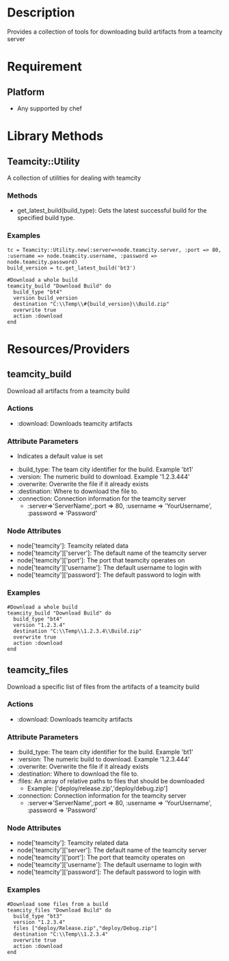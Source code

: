 Description
===========
Provides a collection of tools for downloading build artifacts from a teamcity server

Requirement
===========

Platform
--------

* Any supported by chef

Library Methods
===============

Teamcity::Utility
-----------------
A collection of utilities for dealing with teamcity

### Methods
- get_latest_build(build_type): Gets the latest successful build for the specified build type.

### Examples
    tc = Teamcity::Utility.new(:server=>node.teamcity.server, :port => 80, :username => node.teamcity.username, :password => node.teamcity.password)
    build_version = tc.get_latest_build('bt3')

    #Download a whole build
    teamcity_build "Download Build" do
      build_type "bt4"
      version build_version
      destination "C:\\Temp\\#{build_version}\\Build.zip"
      overwrite true
      action :download
    end



Resources/Providers
===================

teamcity_build
---------------
Download all artifacts from a teamcity build

### Actions
- :download: Downloads teamcity artifacts

### Attribute Parameters
* Indicates a default value is set

- :build_type: The team city identifier for the build. Example 'bt1'
- :version: The numeric build to download. Example '1.2.3.444'
- :overwrite: Overwrite the file if it already exists
- :destination: Where to download the file to.
- :connection: Connection information for the teamcity server
    - :server=>'ServerName',:port => 80, :username => 'YourUsername', :password => 'Password'

### Node Attributes
- node['teamcity']: Teamcity related data
- node['teamcity']['server']: The default name of the teamcity server
- node['teamcity']['port']: The port that teamcity operates on
- node['teamcity']['username']: The default username to login with
- node['teamcity']['password']: The default password to login with


### Examples
    #Download a whole build
    teamcity_build "Download Build" do
      build_type "bt4"
      version "1.2.3.4"
      destination "C:\\Temp\\1.2.3.4\\Build.zip"
      overwrite true
      action :download
    end

teamcity_files
---------------
Download a specific list of files from the artifacts of a teamcity build

### Actions
- :download: Downloads teamcity artifacts

### Attribute Parameters

- :build_type: The team city identifier for the build. Example 'bt1'
- :version: The numeric build to download. Example '1.2.3.444'
- :overwrite: Overwrite the file if it already exists
- :destination: Where to download the file to.
- :files: An array of relative paths to files that should be downloaded
    - Example: ['deploy/release.zip','deploy/debug.zip']
- :connection: Connection information for the teamcity server
    - :server=>'ServerName',:port => 80, :username => 'YourUsername', :password => 'Password'

### Node Attributes
- node['teamcity']: Teamcity related data
- node['teamcity']['server']: The default name of the teamcity server
- node['teamcity']['port']: The port that teamcity operates on
- node['teamcity']['username']: The default username to login with
- node['teamcity']['password']: The default password to login with


### Examples
    #Download some files from a build
    teamcity_files "Download Build" do
      build_type "bt3"
      version "1.2.3.4"
      files ["deploy/Release.zip","deploy/Debug.zip"]
      destination "C:\\Temp\\1.2.3.4"
      overwrite true
      action :download
    end



